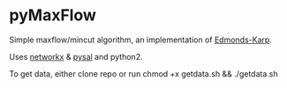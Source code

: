 pyMaxFlow
=========

Simple maxflow/mincut algorithm, an implementation of [Edmonds-Karp](http://en.wikipedia.org/wiki/Edmonds-Karp_algorithm).

Uses [networkx](http://networkx.github.io) &amp; [pysal](http://pysal.org) and python2.

To get data, either clone repo or run chmod +x getdata.sh && ./getdata.sh
